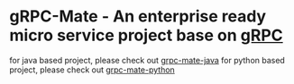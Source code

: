 gRPC-Mate - An enterprise ready micro service project base on [gRPC](https://grpc.io/)
========================================
for java based project, please check out [grpc-mate-java](https://github.com/email2liyang/grpc-mate/tree/master/grpc-mate-java)
for python based project, please check out [grpc-mate-python](https://github.com/email2liyang/grpc-mate/tree/master/grpc-mate-python)
